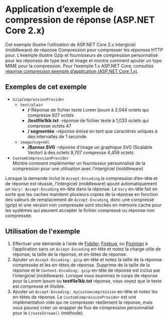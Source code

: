 # <a name="response-compression-sample-application-aspnet-core-2x"></a>Application d’exemple de compression de réponse (ASP.NET Core 2.x)

Cet exemple illustre l’utilisation de ASP.NET Core 2.x intergiciel (middleware) de réponse Compression pour compresser les réponses HTTP pour. L’exemple illustre Gzip et fournisseurs de compression personnalisé pour les réponses de type text et image et montre comment ajouter un type MIME pour la compression. Pour l’exemple 1.x ASP.NET Core, consultez [réponse compression exemple d’application (ASP.NET Core 1.x)](https://github.com/aspnet/Docs/tree/master/aspnetcore/performance/response-compression/samples/1.x).

## <a name="examples-in-this-sample"></a>Exemples de cet exemple
* `GzipCompressionProvider`
  * `text/plain`
    * **/**-Réponse de fichier texte Lorem Ipsum à 2,044 octets qui compresse 927 octets
    * **/testfile1kb.txt** -réponse de fichier texte à 1,033 octets qui compresse octets 47
    * **/ segmentée** -réponse émise en tant que caractères uniques à des intervalles de 1 seconde 
  * `image/svg+xml`
    * **/Banner.SVG** -réponse d’image un graphique SVG (Scalable Vector) à des octets 9,707 compresse 4,459 octets
* `CustomCompressionProvider`<br>Montre comment implémenter un fournisseur personnalisé de la compression pour une utilisation avec l’intergiciel (middleware)

Lorsque la demande inclut le `Accept-Encoding` la compression d’en-tête et de réponse est réussie, l’intergiciel (middleware) ajoute automatiquement un `Vary: Accept-Encoding` en-tête dans la réponse. Le `Vary` en-tête fait en sorte que les caches maintenir plusieurs copies de la réponse en fonction des valeurs de remplacement de `Accept-Encoding`, donc une compressé (gzip) et une version non compressée sont stockés en mémoire cache pour les systèmes qui peuvent accepter le fichier compressé ou réponse non compressée.

## <a name="using-the-sample"></a>Utilisation de l'exemple
1. Effectuer une demande à l’aide de [Fiddler](http://www.telerik.com/fiddler), [Firebug](http://getfirebug.com/), ou [Postman](https://www.getpostman.com/) à l’application sans un `Accept-Encoding` en-tête et notez la charge utile de réponse, la taille de la réponse, et en-têtes de réponse.
2. Ajouter un `Accept-Encoding: gzip` en-tête et notez la taille de la réponse compressée et les en-têtes de réponse. Supprime de la taille de la réponse et le `Content-Encoding: gzip` en-tête de réponse est inclus par l’intergiciel (middleware). Lorsque vous examinez le corps de réponse pour la Lorem Ipsum ou **testfile1kb.txt** réponse, vous voyez que le texte est compressé et illisible.
3. Ajouter un `Accept-Encoding: mycustomcompression` en-tête et notez les en-têtes de réponse. Le `CustomCompressionProvider` est une implémentation vide qui ne compresser réellement la réponse, mais vous pouvez créer un wrapper de flux de compression personnalisé pour le `CreateStream()` (méthode).
